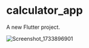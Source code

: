 # calculator_app

A new Flutter project.


![Screenshot_1733896901](https://github.com/user-attachments/assets/714aa2f4-1504-44ab-b9b3-4bcfdcfccffc)
